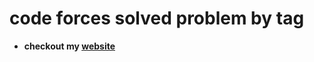# code forces solved problem by tag
- **checkout my [website](https://1ahmedzedan.github.io/Codeforces_Solved_Problem/)**
